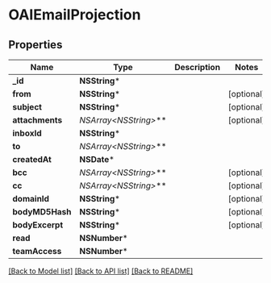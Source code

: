 # OAIEmailProjection

## Properties
Name | Type | Description | Notes
------------ | ------------- | ------------- | -------------
**_id** | **NSString*** |  | 
**from** | **NSString*** |  | [optional] 
**subject** | **NSString*** |  | [optional] 
**attachments** | **NSArray&lt;NSString*&gt;*** |  | [optional] 
**inboxId** | **NSString*** |  | 
**to** | **NSArray&lt;NSString*&gt;*** |  | 
**createdAt** | **NSDate*** |  | 
**bcc** | **NSArray&lt;NSString*&gt;*** |  | [optional] 
**cc** | **NSArray&lt;NSString*&gt;*** |  | [optional] 
**domainId** | **NSString*** |  | [optional] 
**bodyMD5Hash** | **NSString*** |  | [optional] 
**bodyExcerpt** | **NSString*** |  | [optional] 
**read** | **NSNumber*** |  | 
**teamAccess** | **NSNumber*** |  | 

[[Back to Model list]](../README#documentation-for-models) [[Back to API list]](../README#documentation-for-api-endpoints) [[Back to README]](../README)


